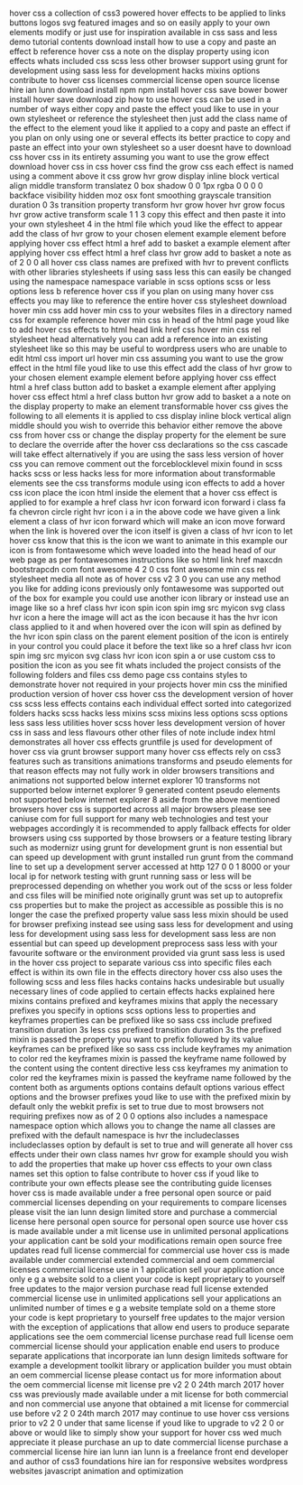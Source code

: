 hover css a collection of css3 powered hover effects to be applied to links buttons logos svg featured images and so on easily apply to your own elements modify or just use for inspiration available in css sass and less demo tutorial contents download install how to use a copy and paste an effect b reference hover css a note on the display property using icon effects whats included css scss less other browser support using grunt for development using sass less for development hacks mixins options contribute to hover css licenses commercial license open source license hire ian lunn download install npm npm install hover css save bower bower install hover save download zip how to use hover css can be used in a number of ways either copy and paste the effect youd like to use in your own stylesheet or reference the stylesheet then just add the class name of the effect to the element youd like it applied to a copy and paste an effect if you plan on only using one or several effects its better practice to copy and paste an effect into your own stylesheet so a user doesnt have to download css hover css in its entirety assuming you want to use the grow effect download hover css in css hover css find the grow css each effect is named using a comment above it css grow hvr grow display inline block vertical align middle transform translatez 0 box shadow 0 0 1px rgba 0 0 0 0 backface visibility hidden moz osx font smoothing grayscale transition duration 0 3s transition property transform hvr grow hover hvr grow focus hvr grow active transform scale 1 1 3 copy this effect and then paste it into your own stylesheet 4 in the html file which youd like the effect to appear add the class of hvr grow to your chosen element example element before applying hover css effect html a href add to basket a example element after applying hover css effect html a href class hvr grow add to basket a note as of 2 0 0 all hover css class names are prefixed with hvr to prevent conflicts with other libraries stylesheets if using sass less this can easily be changed using the namespace namespace variable in scss options scss or less options less b reference hover css if you plan on using many hover css effects you may like to reference the entire hover css stylesheet download hover min css add hover min css to your websites files in a directory named css for example reference hover min css in head of the html page youd like to add hover css effects to html head link href css hover min css rel stylesheet head alternatively you can add a reference into an existing stylesheet like so this may be useful to wordpress users who are unable to edit html css import url hover min css assuming you want to use the grow effect in the html file youd like to use this effect add the class of hvr grow to your chosen element example element before applying hover css effect html a href class button add to basket a example element after applying hover css effect html a href class button hvr grow add to basket a a note on the display property to make an element transformable hover css gives the following to all elements it is applied to css display inline block vertical align middle should you wish to override this behavior either remove the above css from hover css or change the display property for the element be sure to declare the override after the hover css declarations so the css cascade will take effect alternatively if you are using the sass less version of hover css you can remove comment out the forceblocklevel mixin found in scss hacks scss or less hacks less for more information about transformable elements see the css transforms module using icon effects to add a hover css icon place the icon html inside the element that a hover css effect is applied to for example a href class hvr icon forward icon forward i class fa fa chevron circle right hvr icon i a in the above code we have given a link element a class of hvr icon forward which will make an icon move forward when the link is hovered over the icon itself is given a class of hvr icon to let hover css know that this is the icon we want to animate in this example our icon is from fontawesome which weve loaded into the head head of our web page as per fontawesomes instructions like so html link href maxcdn bootstrapcdn com font awesome 4 2 0 css font awesome min css rel stylesheet media all note as of hover css v2 3 0 you can use any method you like for adding icons previously only fontawesome was supported out of the box for example you could use another icon library or instead use an image like so a href class hvr icon spin icon spin img src myicon svg class hvr icon a here the image will act as the icon because it has the hvr icon class applied to it and when hovered over the icon will spin as defined by the hvr icon spin class on the parent element position of the icon is entirely in your control you could place it before the text like so a href class hvr icon spin img src myicon svg class hvr icon icon spin a or use custom css to position the icon as you see fit whats included the project consists of the following folders and files css demo page css contains styles to demonstrate hover not required in your projects hover min css the minified production version of hover css hover css the development version of hover css scss less effects contains each individual effect sorted into categorized folders hacks scss hacks less mixins scss mixins less options scss options less sass less utilities hover scss hover less development version of hover css in sass and less flavours other other files of note include index html demonstrates all hover css effects gruntfile js used for development of hover css via grunt browser support many hover css effects rely on css3 features such as transitions animations transforms and pseudo elements for that reason effects may not fully work in older browsers transitions and animations not supported below internet explorer 10 transforms not supported below internet explorer 9 generated content pseudo elements not supported below internet explorer 8 aside from the above mentioned browsers hover css is supported across all major browsers please see caniuse com for full support for many web technologies and test your webpages accordingly it is recommended to apply fallback effects for older browsers using css supported by those browsers or a feature testing library such as modernizr using grunt for development grunt is non essential but can speed up development with grunt installed run grunt from the command line to set up a development server accessed at http 127 0 0 1 8000 or your local ip for network testing with grunt running sass or less will be preprocessed depending on whether you work out of the scss or less folder and css files will be minified note originally grunt was set up to autoprefix css properties but to make the project as accessible as possible this is no longer the case the prefixed property value sass less mixin should be used for browser prefixing instead see using sass less for development and using less for development using sass less for development sass less are non essential but can speed up development preprocess sass less with your favourite software or the environment provided via grunt sass less is used in the hover css project to separate various css into specific files each effect is within its own file in the effects directory hover css also uses the following scss and less files hacks contains hacks undesirable but usually necessary lines of code applied to certain effects hacks explained here mixins contains prefixed and keyframes mixins that apply the necessary prefixes you specify in options scss options less to properties and keyframes properties can be prefixed like so sass css include prefixed transition duration 3s less css prefixed transition duration 3s the prefixed mixin is passed the property you want to prefix followed by its value keyframes can be prefixed like so sass css include keyframes my animation to color red the keyframes mixin is passed the keyframe name followed by the content using the content directive less css keyframes my animation to color red the keyframes mixin is passed the keyframe name followed by the content both as arguments options contains default options various effect options and the browser prefixes youd like to use with the prefixed mixin by default only the webkit prefix is set to true due to most browsers not requiring prefixes now as of 2 0 0 options also includes a namespace namespace option which allows you to change the name all classes are prefixed with the default namespace is hvr the includeclasses includeclasses option by default is set to true and will generate all hover css effects under their own class names hvr grow for example should you wish to add the properties that make up hover css effects to your own class names set this option to false contribute to hover css if youd like to contribute your own effects please see the contributing guide licenses hover css is made available under a free personal open source or paid commercial licenses depending on your requirements to compare licenses please visit the ian lunn design limited store and purchase a commercial license here personal open source for personal open source use hover css is made available under a mit license use in unlimited personal applications your application cant be sold your modifications remain open source free updates read full license commercial for commercial use hover css is made available under commercial extended commercial and oem commercial licenses commercial license use in 1 application sell your application once only e g a website sold to a client your code is kept proprietary to yourself free updates to the major version purchase read full license extended commercial license use in unlimited applications sell your applications an unlimited number of times e g a website template sold on a theme store your code is kept proprietary to yourself free updates to the major version with the exception of applications that allow end users to produce separate applications see the oem commercial license purchase read full license oem commercial license should your application enable end users to produce separate applications that incorporate ian lunn design limiteds software for example a development toolkit library or application builder you must obtain an oem commercial license please contact us for more information about the oem commercial license mit license pre v2 2 0 24th march 2017 hover css was previously made available under a mit license for both commercial and non commercial use anyone that obtained a mit license for commercial use before v2 2 0 24th march 2017 may continue to use hover css versions prior to v2 2 0 under that same license if youd like to upgrade to v2 2 0 or above or would like to simply show your support for hover css wed much appreciate it please purchase an up to date commercial license purchase a commercial license hire ian lunn ian lunn is a freelance front end developer and author of css3 foundations hire ian for responsive websites wordpress websites javascript animation and optimization